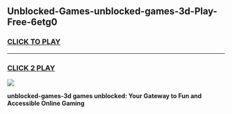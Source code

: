 
## Unblocked-Games-unblocked-games-3d-Play-Free-6etg0
<h3>
<a href="https://premium76.site?title=unblocked-games-3d&ref=21A">CLICK TO PLAY</a></h3>
<hr>

<h3>
<a href="https://premium76.site?title=unblocked-games-3d&ref=21A">CLICK 2 PLAY</a>
  
</h3>

<a href="https://premium76.site?title=unblocked-games-3d&ref=21A"><img src="https://clearcache.store/games.png"></a>


**unblocked-games-3d games unblocked: Your Gateway to Fun and Accessible Online Gaming**
